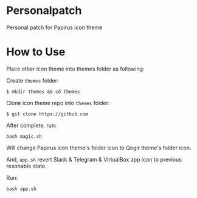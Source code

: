 # Personalpatch

Personal patch for Papirus icon theme

# How to Use

Place other icon theme into themes folder as following: 

Create `themes` folder:

```shell
$ mkdir themes && cd themes
```

Clone icon theme repo into `themes` folder:

```shell
$ git clone https://github.com
```

After complete, run:

```shell
bash magic.sh
````

Will change Papirus icon theme's folder icon to Qogir theme's folder icon.

And, `app.sh` revert Slack & Telegram & VirtualBox app icon to previous resonable state.

Run:

```shell
bash app.sh
```

